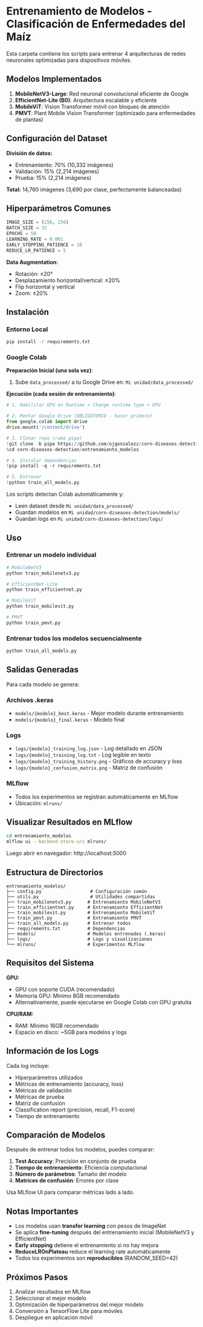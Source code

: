 # Entrenamiento de Modelos - Clasificación de Enfermedades del Maíz

Esta carpeta contiene los scripts para entrenar 4 arquitecturas de redes neuronales optimizadas para dispositivos móviles.

## Modelos Implementados

1. **MobileNetV3-Large**: Red neuronal convolucional eficiente de Google
2. **EfficientNet-Lite (B0)**: Arquitectura escalable y eficiente
3. **MobileViT**: Vision Transformer móvil con bloques de atención
4. **PMVT**: Plant Mobile Vision Transformer (optimizado para enfermedades de plantas)

## Configuración del Dataset

**División de datos:**
- Entrenamiento: 70% (10,332 imágenes)
- Validación: 15% (2,214 imágenes)
- Prueba: 15% (2,214 imágenes)

**Total:** 14,760 imágenes (3,690 por clase, perfectamente balanceadas)

## Hiperparámetros Comunes

```python
IMAGE_SIZE = (256, 256)
BATCH_SIZE = 32
EPOCHS = 50
LEARNING_RATE = 0.001
EARLY_STOPPING_PATIENCE = 10
REDUCE_LR_PATIENCE = 5
```

**Data Augmentation:**
- Rotación: ±20°
- Desplazamiento horizontal/vertical: ±20%
- Flip horizontal y vertical
- Zoom: ±20%

## Instalación

### Entorno Local

```bash
pip install -r requirements.txt
```

### Google Colab

**Preparación Inicial (una sola vez)**:
1. Sube `data_processed/` a tu Google Drive en: `Mi unidad/data_processed/`

**Ejecución (cada sesión de entrenamiento)**:
```python
# 1. Habilitar GPU en Runtime > Change runtime type > GPU

# 2. Montar Google Drive (OBLIGATORIO - hacer primero)
from google.colab import drive
drive.mount('/content/drive')

# 3. Clonar repo (rama pipe)
!git clone -b pipe https://github.com/ojgonzalezz/corn-diseases-detection.git
%cd corn-diseases-detection/entrenamiento_modelos

# 4. Instalar dependencias
!pip install -q -r requirements.txt

# 5. Entrenar
!python train_all_models.py
```

Los scripts detectan Colab automáticamente y:
- Leen dataset desde `Mi unidad/data_processed/`
- Guardan modelos en `Mi unidad/corn-diseases-detection/models/`
- Guardan logs en `Mi unidad/corn-diseases-detection/logs/`

## Uso

### Entrenar un modelo individual

```bash
# MobileNetV3
python train_mobilenetv3.py

# EfficientNet-Lite
python train_efficientnet.py

# MobileViT
python train_mobilevit.py

# PMVT
python train_pmvt.py
```

### Entrenar todos los modelos secuencialmente

```bash
python train_all_models.py
```

## Salidas Generadas

Para cada modelo se genera:

### Archivos .keras
- `models/{modelo}_best.keras` - Mejor modelo durante entrenamiento
- `models/{modelo}_final.keras` - Modelo final

### Logs
- `logs/{modelo}_training_log.json` - Log detallado en JSON
- `logs/{modelo}_training_log.txt` - Log legible en texto
- `logs/{modelo}_training_history.png` - Gráficos de accuracy y loss
- `logs/{modelo}_confusion_matrix.png` - Matriz de confusión

### MLflow
- Todos los experimentos se registran automáticamente en MLflow
- Ubicación: `mlruns/`

## Visualizar Resultados en MLflow

```bash
cd entrenamiento_modelos
mlflow ui --backend-store-uri mlruns/
```

Luego abrir en navegador: http://localhost:5000

## Estructura de Directorios

```
entrenamiento_modelos/
├── config.py                  # Configuración común
├── utils.py                   # Utilidades compartidas
├── train_mobilenetv3.py      # Entrenamiento MobileNetV3
├── train_efficientnet.py     # Entrenamiento EfficientNet
├── train_mobilevit.py        # Entrenamiento MobileViT
├── train_pmvt.py             # Entrenamiento PMVT
├── train_all_models.py       # Entrenar todos
├── requirements.txt          # Dependencias
├── models/                   # Modelos entrenados (.keras)
├── logs/                     # Logs y visualizaciones
└── mlruns/                   # Experimentos MLflow
```

## Requisitos del Sistema

**GPU:**
- GPU con soporte CUDA (recomendado)
- Memoria GPU: Mínimo 8GB recomendado
- Alternativamente, puede ejecutarse en Google Colab con GPU gratuita

**CPU/RAM:**
- RAM: Mínimo 16GB recomendado
- Espacio en disco: ~5GB para modelos y logs

## Información de los Logs

Cada log incluye:
- Hiperparámetros utilizados
- Métricas de entrenamiento (accuracy, loss)
- Métricas de validación
- Métricas de prueba
- Matriz de confusión
- Classification report (precision, recall, F1-score)
- Tiempo de entrenamiento

## Comparación de Modelos

Después de entrenar todos los modelos, puedes comparar:

1. **Test Accuracy**: Precisión en conjunto de prueba
2. **Tiempo de entrenamiento**: Eficiencia computacional
3. **Número de parámetros**: Tamaño del modelo
4. **Matrices de confusión**: Errores por clase

Usa MLflow UI para comparar métricas lado a lado.

## Notas Importantes

- Los modelos usan **transfer learning** con pesos de ImageNet
- Se aplica **fine-tuning** después del entrenamiento inicial (MobileNetV3 y EfficientNet)
- **Early stopping** detiene el entrenamiento si no hay mejora
- **ReduceLROnPlateau** reduce el learning rate automáticamente
- Todos los experimentos son **reproducibles** (RANDOM_SEED=42)

## Próximos Pasos

1. Analizar resultados en MLflow
2. Seleccionar el mejor modelo
3. Optimización de hiperparámetros del mejor modelo
4. Conversión a TensorFlow Lite para móviles
5. Despliegue en aplicación móvil

